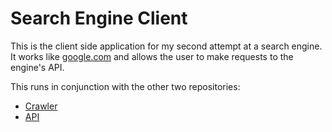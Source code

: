 # Search Engine Client

This is the client side application for my second attempt at a search engine. It works like [google.com](https://google.com/) and allows the user to make requests to the engine's API.

This runs in conjunction with the other two repositories:
- [Crawler](https://github.com/conaticus/search-engine-client)
- [API](http://url.here](https://github.com/conaticus/search-engine-api)https://github.com/conaticus/search-engine-api)
